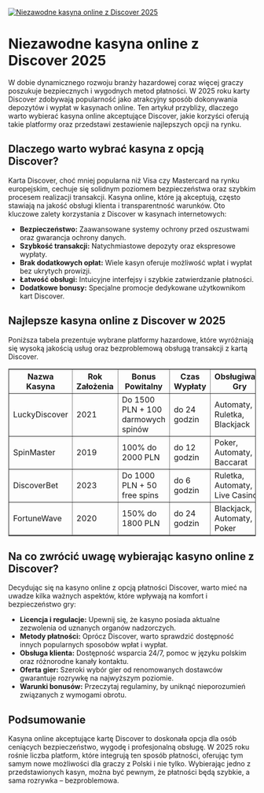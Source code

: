 [![Niezawodne kasyna online z Discover 2025](https://123-caf.pages.dev/gitsignup.png)](https://vrmoo.ru/Bt82HjjY)

<h1>Niezawodne kasyna online z Discover 2025</h1> <p>W dobie dynamicznego rozwoju branży hazardowej coraz więcej graczy poszukuje bezpiecznych i wygodnych metod płatności. W 2025 roku karty Discover zdobywają popularność jako atrakcyjny sposób dokonywania depozytów i wypłat w kasynach online. Ten artykuł przybliży, dlaczego warto wybierać kasyna online akceptujące Discover, jakie korzyści oferują takie platformy oraz przedstawi zestawienie najlepszych opcji na rynku.</p>  <h2>Dlaczego warto wybrać kasyna z opcją Discover?</h2> <p>Karta Discover, choć mniej popularna niż Visa czy Mastercard na rynku europejskim, cechuje się solidnym poziomem bezpieczeństwa oraz szybkim procesem realizacji transakcji. Kasyna online, które ją akceptują, często stawiają na jakość obsługi klienta i transparentność warunków. Oto kluczowe zalety korzystania z Discover w kasynach internetowych:</p> <ul>   <li><strong>Bezpieczeństwo:</strong> Zaawansowane systemy ochrony przed oszustwami oraz gwarancja ochrony danych.</li>   <li><strong>Szybkość transakcji:</strong> Natychmiastowe depozyty oraz ekspresowe wypłaty.</li>   <li><strong>Brak dodatkowych opłat:</strong> Wiele kasyn oferuje możliwość wpłat i wypłat bez ukrytych prowizji.</li>   <li><strong>Łatwość obsługi:</strong> Intuicyjne interfejsy i szybkie zatwierdzanie płatności.</li>   <li><strong>Dodatkowe bonusy:</strong> Specjalne promocje dedykowane użytkownikom kart Discover.</li> </ul>  <h2>Najlepsze kasyna online z Discover w 2025</h2> <p>Poniższa tabela prezentuje wybrane platformy hazardowe, które wyróżniają się wysoką jakością usług oraz bezproblemową obsługą transakcji z kartą Discover.</p>  <table border="1" cellpadding="8" cellspacing="0" style="border-collapse: collapse; width: 100%; max-width: 700px;">   <thead>     <tr>       <th>Nazwa Kasyna</th>       <th>Rok Założenia</th>       <th>Bonus Powitalny</th>       <th>Czas Wypłaty</th>       <th>Obsługiwane Gry</th>     </tr>   </thead>   <tbody>     <tr>       <td>LuckyDiscover</td>       <td>2021</td>       <td>Do 1500 PLN + 100 darmowych spinów</td>       <td>do 24 godzin</td>       <td>Automaty, Ruletka, Blackjack</td>     </tr>     <tr>       <td>SpinMaster</td>       <td>2019</td>       <td>100% do 2000 PLN</td>       <td>do 12 godzin</td>       <td>Poker, Automaty, Baccarat</td>     </tr>     <tr>       <td>DiscoverBet</td>       <td>2023</td>       <td>Do 1000 PLN + 50 free spins</td>       <td>do 6 godzin</td>       <td>Ruletka, Automaty, Live Casino</td>     </tr>     <tr>       <td>FortuneWave</td>       <td>2020</td>       <td>150% do 1800 PLN</td>       <td>do 24 godzin</td>       <td>Blackjack, Automaty, Poker</td>     </tr>   </tbody> </table>  <h2>Na co zwrócić uwagę wybierając kasyno online z Discover?</h2> <p>Decydując się na kasyno online z opcją płatności Discover, warto mieć na uwadze kilka ważnych aspektów, które wpływają na komfort i bezpieczeństwo gry:</p> <ul>   <li><strong>Licencja i regulacje:</strong> Upewnij się, że kasyno posiada aktualne zezwolenia od uznanych organów nadzorczych.</li>   <li><strong>Metody płatności:</strong> Oprócz Discover, warto sprawdzić dostępność innych popularnych sposobów wpłat i wypłat.</li>   <li><strong>Obsługa klienta:</strong> Dostępność wsparcia 24/7, pomoc w języku polskim oraz różnorodne kanały kontaktu.</li>   <li><strong>Oferta gier:</strong> Szeroki wybór gier od renomowanych dostawców gwarantuje rozrywkę na najwyższym poziomie.</li>   <li><strong>Warunki bonusów:</strong> Przeczytaj regulaminy, by uniknąć nieporozumień związanych z wymogami obrotu.</li> </ul>  <h2>Podsumowanie</h2> <p>Kasyna online akceptujące kartę Discover to doskonała opcja dla osób ceniących bezpieczeństwo, wygodę i profesjonalną obsługę. W 2025 roku rośnie liczba platform, które integrują ten sposób płatności, oferując tym samym nowe możliwości dla graczy z Polski i nie tylko. Wybierając jedno z przedstawionych kasyn, można być pewnym, że płatności będą szybkie, a sama rozrywka – bezproblemowa.</p>